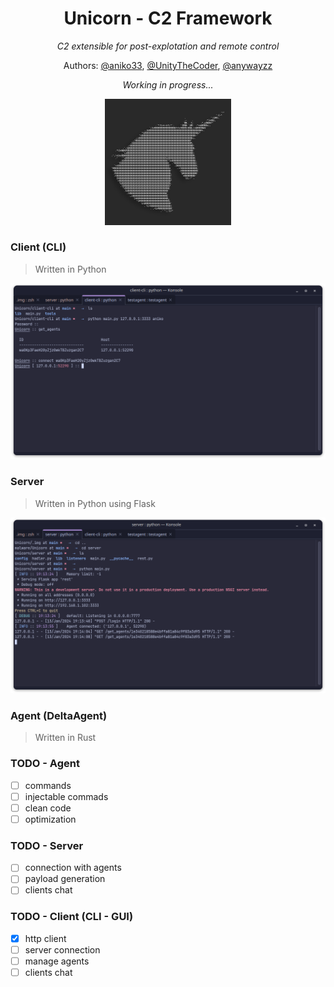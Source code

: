 <div align="center">

# Unicorn - C2 Framework
*C2 extensible for post-explotation and remote control*

Authors: [@aniko33](https://github.com/aniko33), [@UnityTheCoder](https://github.com/UnityTheCoder), [@anywayzz](https://github.com/anywayzz)

*Working in progress...*

<img src=".img/logo.jpg" width=40%>

</div>

### Client (CLI)

> Written in Python

<img src=".img/client.png">

### Server

> Written in Python using Flask

<img src=".img/server.png">

### Agent (DeltaAgent)

> Written in Rust

### TODO - Agent
- [ ] commands
- [ ] injectable commads
- [ ] clean code
- [ ] optimization

### TODO - Server
- [ ] connection with agents
- [ ] payload generation
- [ ] clients chat

### TODO - Client (CLI - GUI)
- [X] http client
- [ ] server connection
- [ ] manage agents
- [ ] clients chat
